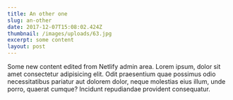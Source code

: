 ```yaml
---
title: An other one
slug: an-other
date: 2017-12-07T15:08:02.424Z
thumbnail: /images/uploads/63.jpg
excerpt: some content
layout: post
---
```

Some new content edited from Netlify admin area.
Lorem ipsum, dolor sit amet consectetur adipisicing elit. Odit praesentium quae possimus odio necessitatibus pariatur aut dolorem dolor, neque molestias eius illum, unde porro, quaerat cumque? Incidunt repudiandae provident consequatur.
